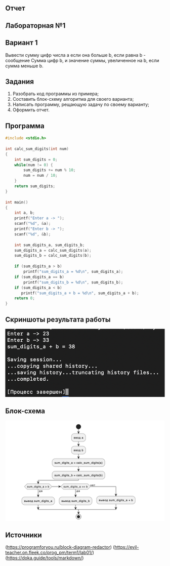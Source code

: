 ## Отчет 
## Лабораторная №1
## Вариант 1
Вывести сумму цифр числа a если она больше b, если равна b - сообщение Сумма цифр b, 
и значение суммы, увеличенное на b, если сумма меньше b.
## Задания
1. Разобрать код программы из примера;
2. Составить блок-схему алгоритма для своего варианта;
3. Написать программу, рещающую задачу по своему варианту;
4. Оформить отчет.

## Программа
```c
#include <stdio.h>

int calc_sum_digits(int num)
{
    int sum_digits = 0;
    while(num != 0) {
        sum_digits += num % 10;
        num = num / 10;
    }   
    return sum_digits;
}

int main()
{
    int a, b;
    printf("Enter a -> ");
    scanf("%d", &a);
    printf("Enter b -> ");
    scanf("%d", &b);

    int sum_digits_a, sum_digits_b;
    sum_digits_a = calc_sum_digits(a);
    sum_digits_b = calc_sum_digits(b);

    if (sum_digits_a > b)
        printf("sum_digits_a = %d\n", sum_digits_a);
    if (sum_digits_a == b)
        printf("sum_digits_b = %d\n", sum_digits_b);
    if (sum_digits_a < b)
       printf("sum_digits_a + b = %d\n", sum_digits_a + b);
    return 0;
}
```

## Скриншоты результата работы
![screenshot](pics/screenshot.png)

## Блок-схема
![Блок-схема](pics/scheme1.png)

## Источники 
(https://programforyou.ru/block-diagram-redactor)
(https://evil-teacher.on.fleek.co/prog_pm/term1/lab01/)
(https://doka.guide/tools/markdown/)
